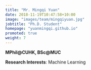 ```yaml
---
title: "Mr. Mingqi Yuan"
date: 2018-11-19T10:47:58+10:00
image: "images/team/mingqiyuan.jpg"
jobtitle: "Ph.D. Student"
homepage: "yuanmingqi.github.io"
promoted: true
weight: 7
---
```

**MPhil@CUHK, BSc@MUC**

**Research Interests**: Machine Learning